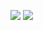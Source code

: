 <img src="https://github-readme-stats-blue-theta.vercel.app/api?username=gabflima&show_icons=true&count_private=true&theme=dracula" /></img>
<img src="https://github-readme-stats-blue-theta.vercel.app/api/top-langs/?username=gabflima&count_private=true&theme=dracula" /></img>

